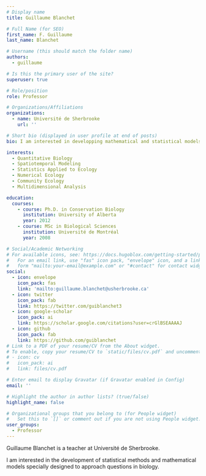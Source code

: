 ```yaml
---
# Display name
title: Guillaume Blanchet

# Full Name (for SEO)
first_name: F. Guillaume
last_name: Blanchet

# Username (this should match the folder name)
authors:
  - guillaume

# Is this the primary user of the site?
superuser: true

# Role/position
role: Professor

# Organizations/Affiliations
organizations:
  - name: Université de Sherbrooke
    url: ''

# Short bio (displayed in user profile at end of posts)
bio: I am interested in developping mathematical and statistical models specifically designed to approach questions in biology.

interests:
  - Quantitative Biology
  - Spatiotemporal Modeling
  - Statistics Applied to Ecology
  - Numerical Ecology
  - Community Ecology
  - Multidimensional Analysis

education:
  courses:
    - course: Ph.D. in Conservation Biology
      institution: University of Alberta
      year: 2012
    - course: MSc in Biological Sciences
      institution: Université de Montréal
      year: 2008

# Social/Academic Networking
# For available icons, see: https://docs.hugoblox.com/getting-started/page-builder/#icons
#   For an email link, use "fas" icon pack, "envelope" icon, and a link in the
#   form "mailto:your-email@example.com" or "#contact" for contact widget.
social:
  - icon: envelope
    icon_pack: fas
    link: 'mailto:guillaume.blanchet@usherbrooke.ca'
  - icon: twitter
    icon_pack: fab
    link: https://twitter.com/guiblanchet3
  - icon: google-scholar
    icon_pack: ai
    link: https://scholar.google.com/citations?user=crGlBSEAAAAJ
  - icon: github
    icon_pack: fab
    link: https://github.com/guiblanchet
# Link to a PDF of your resume/CV from the About widget.
# To enable, copy your resume/CV to `static/files/cv.pdf` and uncomment the lines below.
# - icon: cv
#   icon_pack: ai
#   link: files/cv.pdf

# Enter email to display Gravatar (if Gravatar enabled in Config)
email: ''

# Highlight the author in author lists? (true/false)
highlight_name: false

# Organizational groups that you belong to (for People widget)
#   Set this to `[]` or comment out if you are not using People widget.
user_groups:
  - Professor
---
```


Guillaume Blanchet is a teacher at Université de Sherbrooke.

I am interested in the development of statistical methods and mathematical models specially designed to approach questions in biology.
